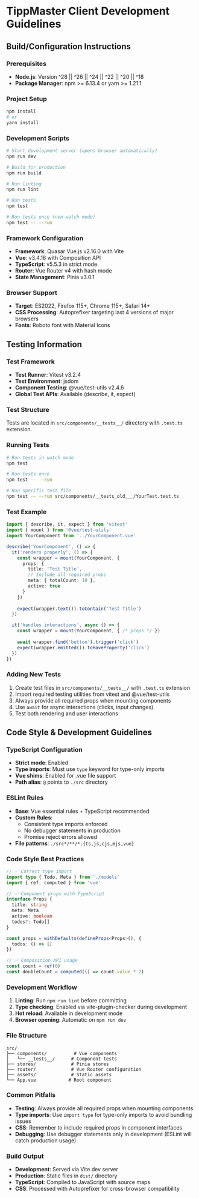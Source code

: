 # TippMaster Client Development Guidelines

## Build/Configuration Instructions

### Prerequisites
- **Node.js**: Version ^28 || ^26 || ^24 || ^22 || ^20 || ^18
- **Package Manager**: npm >= 6.13.4 or yarn >= 1.21.1

### Project Setup
```bash
npm install
# or
yarn install
```

### Development Scripts
```bash
# Start development server (opens browser automatically)
npm run dev

# Build for production
npm run build

# Run linting
npm run lint

# Run tests
npm test

# Run tests once (non-watch mode)
npm test -- --run
```

### Framework Configuration
- **Framework**: Quasar Vue.js v2.16.0 with Vite
- **Vue**: v3.4.18 with Composition API
- **TypeScript**: v5.5.3 in strict mode
- **Router**: Vue Router v4 with hash mode
- **State Management**: Pinia v3.0.1

### Browser Support
- **Target**: ES2022, Firefox 115+, Chrome 115+, Safari 14+
- **CSS Processing**: Autoprefixer targeting last 4 versions of major browsers
- **Fonts**: Roboto font with Material Icons

## Testing Information

### Test Framework
- **Test Runner**: Vitest v3.2.4
- **Test Environment**: jsdom
- **Component Testing**: @vue/test-utils v2.4.6
- **Global Test APIs**: Available (describe, it, expect)

### Test Structure
Tests are located in `src/components/__tests__/` directory with `.test.ts` extension.

### Running Tests
```bash
# Run tests in watch mode
npm test

# Run tests once
npm test -- --run

# Run specific test file
npm test -- --run src/components/__tests_old___/YourTest.test.ts
```

### Test Example
```typescript
import { describe, it, expect } from 'vitest'
import { mount } from '@vue/test-utils'
import YourComponent from '../YourComponent.vue'

describe('YourComponent', () => {
  it('renders properly', () => {
    const wrapper = mount(YourComponent, {
      props: {
        title: 'Test Title',
        // Include all required props
        meta: { totalCount: 10 },
        active: true
      }
    })
    
    expect(wrapper.text()).toContain('Test Title')
  })

  it('handles interactions', async () => {
    const wrapper = mount(YourComponent, { /* props */ })
    
    await wrapper.find('button').trigger('click')
    expect(wrapper.emitted()).toHaveProperty('click')
  })
})
```

### Adding New Tests
1. Create test files in `src/components/__tests__/` with `.test.ts` extension
2. Import required testing utilities from vitest and @vue/test-utils
3. Always provide all required props when mounting components
4. Use `await` for async interactions (clicks, input changes)
5. Test both rendering and user interactions

## Code Style & Development Guidelines

### TypeScript Configuration
- **Strict mode**: Enabled
- **Type imports**: Must use `type` keyword for type-only imports
- **Vue shims**: Enabled for .vue file support
- **Path alias**: `@` points to `./src` directory

### ESLint Rules
- **Base**: Vue essential rules + TypeScript recommended
- **Custom Rules**:
  - Consistent type imports enforced
  - No debugger statements in production
  - Promise reject errors allowed
- **File patterns**: `./src*/**/*.{ts,js,cjs,mjs,vue}`

### Code Style Best Practices
```typescript
// ✅ Correct type import
import type { Todo, Meta } from './models'
import { ref, computed } from 'vue'

// ✅ Component props with TypeScript
interface Props {
  title: string
  meta: Meta
  active: boolean
  todos?: Todo[]
}

const props = withDefaults(defineProps<Props>(), {
  todos: () => []
})

// ✅ Composition API usage
const count = ref(0)
const doubleCount = computed(() => count.value * 2)
```

### Development Workflow
1. **Linting**: Run `npm run lint` before committing
2. **Type checking**: Enabled via vite-plugin-checker during development
3. **Hot reload**: Available in development mode
4. **Browser opening**: Automatic on `npm run dev`

### File Structure
```
src/
├── components/          # Vue components
│   └── __tests__/      # Component tests
├── stores/             # Pinia stores
├── router/             # Vue Router configuration
├── assets/             # Static assets
└── App.vue            # Root component
```

### Common Pitfalls
- **Testing**: Always provide all required props when mounting components
- **Type imports**: Use `import type` for type-only imports to avoid bundling issues
- **CSS**: Remember to include required props in component interfaces
- **Debugging**: Use debugger statements only in development (ESLint will catch production usage)

### Build Output
- **Development**: Served via Vite dev server
- **Production**: Static files in `dist/` directory
- **TypeScript**: Compiled to JavaScript with source maps
- **CSS**: Processed with Autoprefixer for cross-browser compatibility
